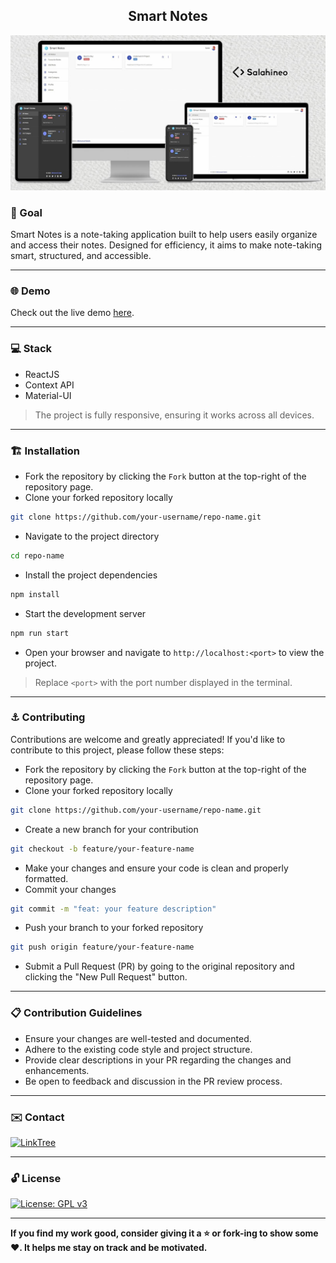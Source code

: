 <h2 align="center">Smart Notes</h2>

<p align="center">
  <img src="Mockup.jpg" alt="Responsive Mockup">
</p>

### 🎯 Goal

Smart Notes is a note-taking application built to help users easily organize and access their notes. Designed for efficiency, it aims to make note-taking smart, structured, and accessible.

---

### 🌐 Demo

Check out the live demo [here](https://notes.portfolio.salahineo.com).

---

### 💻 Stack

- ReactJS
- Context API
- Material-UI

> The project is fully responsive, ensuring it works across all devices.

---

### 🏗️ Installation

- Fork the repository by clicking the `Fork` button at the top-right of the repository page.
- Clone your forked repository locally
```bash
git clone https://github.com/your-username/repo-name.git
```
- Navigate to the project directory
```bash
cd repo-name
```
- Install the project dependencies
```bash
npm install
```
- Start the development server
```bash
npm run start
```
- Open your browser and navigate to `http://localhost:<port>` to view the project.

> Replace `<port>` with the port number displayed in the terminal.

---

### ⚓ Contributing

Contributions are welcome and greatly appreciated! If you'd like to contribute to this project, please follow these steps:

- Fork the repository by clicking the `Fork` button at the top-right of the repository page.
- Clone your forked repository locally
```bash
git clone https://github.com/your-username/repo-name.git
```
- Create a new branch for your contribution
```bash
git checkout -b feature/your-feature-name
```
- Make your changes and ensure your code is clean and properly formatted.
- Commit your changes
```bash
git commit -m "feat: your feature description"
```
- Push your branch to your forked repository
```bash
git push origin feature/your-feature-name
```
- Submit a Pull Request (PR) by going to the original repository and clicking the "New Pull Request" button.

---

### 📋 Contribution Guidelines

- Ensure your changes are well-tested and documented.
- Adhere to the existing code style and project structure.
- Provide clear descriptions in your PR regarding the changes and enhancements.
- Be open to feedback and discussion in the PR review process.

---

### ✉️ Contact

[![LinkTree](https://img.shields.io/badge/-Checkout%20My%20LinkTree-404040?style=flat&logo=linktree&logoColor=ffffff)](https://linktree.salahineo.com)

---

### 🔓 License

[![License: GPL v3](https://img.shields.io/badge/License-GPLv3-blue.svg)](https://www.gnu.org/licenses/gpl-3.0)

---

**If you find my work good, consider giving it a ⭐ or fork-ing to show some ❤️. It helps me stay on track and be motivated.**

